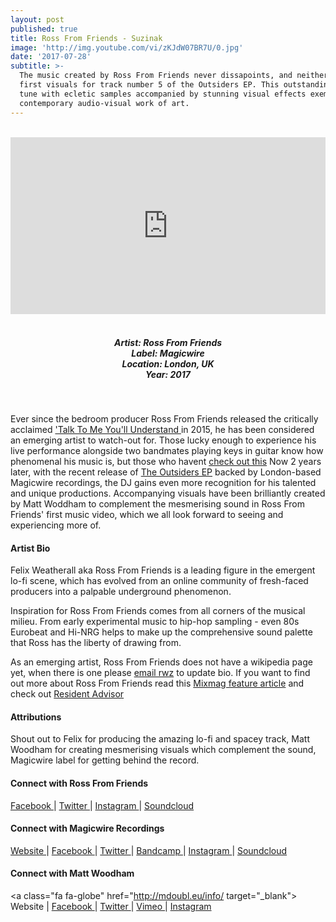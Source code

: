 ```yaml
---
layout: post
published: true
title: Ross From Friends - Suzinak
image: 'http://img.youtube.com/vi/zKJdW07BR7U/0.jpg'
date: '2017-07-28'
subtitle: >-
  The music created by Ross From Friends never dissapoints, and neither has his
  first visuals for track number 5 of the Outsiders EP. This outstanding lo-fi
  tune with ecletic samples accompanied by stunning visual effects exemplifies
  contemporary audio-visual work of art.
---
```

<style>.embed-container { position: relative; padding-bottom: 56.25%; height: 0; overflow: hidden; max-width: 100%; } .embed-container iframe, .embed-container object, .embed-container embed { position: absolute; top: 0; left: 0; width: 100%; height: 100%; }</style><br />
<div class="embed-container">
<iframe allowfullscreen="" frameborder="0" height="315" src="https://www.youtube.com/embed/zKJdW07BR7U" width="560"></iframe></div>
<br>
<h5 style="text-align: center;">
Artist: Ross From Friends <br>
Label: Magicwire <br>
Location: London, UK <br>
Year: 2017
</h5>
<br>

Ever since the bedroom producer Ross From Friends released the critically acclaimed ['Talk To Me You'll Understand ](https://www.youtube.com/watch?v=8tKKNV5sXUs) in 2015, he has been considered an emerging artist to watch-out for. Those lucky enough to experience his live performance alongside two bandmates playing keys in guitar know how phenomenal his music is, but those who havent [check out this](https://www.youtube.com/watch?v=YqEBW0QPxQQ)  Now 2 years later, with the recent release of [The Outsiders EP](https://magicwire.bandcamp.com/album/the-outsiders) backed by London-based Magicwire recordings, the DJ gains even more recognition for his talented and unique productions. Accompanying visuals have been brilliantly created by Matt Woddham to complement the mesmerising sound in Ross From Friends' first music video, which we all look forward to seeing and experiencing more of. 

#### Artist Bio

Felix Weatherall aka Ross From Friends is a leading figure in the emergent lo-fi scene, which has evolved from an online community of fresh-faced producers into a palpable underground phenomenon.

Inspiration for Ross From Friends comes from all corners of the musical milieu. From early experimental music to hip-hop sampling - even 80s Eurobeat and Hi-NRG helps to make up the comprehensive sound palette that Ross has the liberty of drawing from.

As an emerging artist, Ross From Friends does not have a wikipedia page yet, when there is one please [email rwz](mailto:rhymeswithzion@gmail.com) to update bio. If you want to find out more about Ross From Friends read this [Mixmag feature article](http://mixmag.net/feature/impact-ross-from-friends) and check out [Resident Advisor](https://www.residentadvisor.net/dj/rossfromfriends-uk/biography)

#### Attributions

Shout out to Felix for producing the amazing lo-fi and spacey track, Matt Woodham for creating mesmerising visuals which complement the sound, Magicwire label for getting behind the record.  

#### Connect with Ross From Friends

<a class="fa fa-facebook" href="https://www.facebook.com/RossFromFriendsMusic" target="_blank"> Facebook </a> |
<a class="fa fa-twitter" href="https://twitter.com/russfrumfrunds" target="_blank"> Twitter </a> |
<a class="fa fa-instagram" href="https://www.instagram.com/rossfromfrens" target="_blank"> Instagram </a> |
<a class="fa fa-soundcloud" href="https://soundcloud.com/rossfromfriends" target="_blank"> Soundcloud </a> 

#### Connect with Magicwire Recordings 

<a class="fa fa-globe" href="http://www.magicwirerecordings.com/" target="_blank"> Website </a> |
<a class="fa fa-facebook" href="https://www.facebook.com/magicwirematerials" target="_blank"> Facebook </a> |
<a class="fa fa-twitter" href="https://twitter.com/_magicwire_" target="_blank"> Twitter </a> |
<a class="fa fa-bandcamp" href="https://magicwire.bandcamp.com/" target="_blank"> Bandcamp </a> |
<a class="fa fa-instagram" href="https://www.instagram.com/magicwirematerials" target="_blank"> Instagram </a> |
<a class="fa fa-soundcloud" href="https://soundcloud.com/magicwire" target="_blank"> Soundcloud </a> 


#### Connect with Matt Woodham 

<a class="fa fa-globe" href="http://mdoubl.eu/info/ target="_blank"> Website </a> |
<a class="fa fa-facebook" href="https://www.facebook.com/matt.woodham" target="_blank"> Facebook </a> |
<a class="fa fa-twitter" href="https://twitter.com/mattwoodham" target="_blank"> Twitter </a> |
<a class="fa fa-vimeo" href="https://vimeo.com/mwmw" target="_blank"> Vimeo </a> |
<a class="fa fa-instagram" href="https://www.instagram.com/mattwoodham" target="_blank"> Instagram </a>

